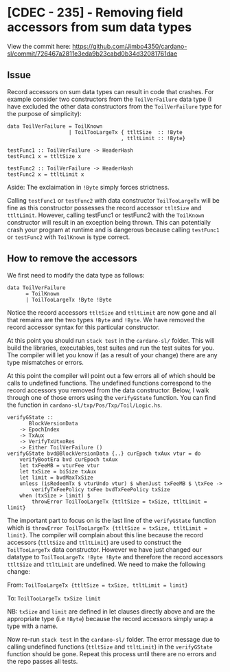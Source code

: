 # [CDEC - 235] - Removing field accessors from sum data types

View the commit here: https://github.com/Jimbo4350/cardano-sl/commit/726467a2811e3eda9b23cabd0b34d32081761dae

## Issue

Record accessors on sum data types can result in code that crashes. For example consider two constructors from the `ToilVerFailure` data type (I have excluded the other data constructors from the `ToilVerFailure` type for the purpose of simplicity):



```
data ToilVerFailure = ToilKnown
                    | ToilTooLargeTx { ttltSize  :: !Byte
                                     , ttltLimit :: !Byte}

testFunc1 :: ToilVerFailure -> HeaderHash
testFunc1 x = ttltSize x

testFunc2 :: ToilVerFailure -> HeaderHash
testFunc2 x = ttltLimit x

```
Aside: The exclaimation in `!Byte` simply forces strictness.

Calling `testFunc1` or `testFunc2` with data constructor `ToilTooLargeTx` will be fine as this constructor possesses the record accessor `ttltSize` and `ttltLimit`. However, calling testFunc1 or testFunc2 with the `ToilKnown` constructor will result in an exception being thrown. This can potentially crash your program at runtime and is dangerous because calling `testFunc1` or `testFunc2` with  `ToilKnown` is type correct.

## How to remove the accessors


We first need to modify the data type as follows:

```
data ToilVerFailure
      = ToilKnown
      | ToilTooLargeTx !Byte !Byte
```
Notice the record accessors `ttltSize` and `ttltLimit` are now gone and all that remains are the two types `!Byte` and `!Byte`. We have removed the record accessor syntax for this particular constructor.

At this point you should run `stack test` in the `cardano-sl/` folder. This will build the libraries, executables, test suites and run the test suites for you. The compiler will let you know if (as a result of your change) there are any type mismatches or errors.

At this point the compiler will point out a few errors all of which should be calls to undefined functions. The undefined functions correspond to the record accessors you removed from the data constructor. Below, I walk through one of those errors using the `verifyGState` function. You can find the function in `cardano-sl/txp/Pos/Txp/Toil/Logic.hs`.

```
verifyGState ::
       BlockVersionData
    -> EpochIndex
    -> TxAux
    -> VerifyTxUtxoRes
    -> Either ToilVerFailure ()
verifyGState bvd@BlockVersionData {..} curEpoch txAux vtur = do
    verifyBootEra bvd curEpoch txAux
    let txFeeMB = vturFee vtur
    let txSize = biSize txAux
    let limit = bvdMaxTxSize
    unless (isRedeemTx $ vturUndo vtur) $ whenJust txFeeMB $ \txFee ->
        verifyTxFeePolicy txFee bvdTxFeePolicy txSize
    when (txSize > limit) $
        throwError ToilTooLargeTx {ttltSize = txSize, ttltLimit = limit}
```

The important part to focus on is the last line of the `verifyGState` function which is `throwError ToilTooLargeTx {ttltSize = txSize, ttltLimit = limit}`. The compiler will complain about this line because the record accessors (`ttltSize` and `ttltLimit`) are used to construct the `ToilTooLargeTx` data constructor. However we have just changed our datatype to `ToilTooLargeTx !Byte !Byte` and therefore the record accessors `ttltSize` and `ttltLimit` are undefined. We need to make the following change:

From: `ToilTooLargeTx {ttltSize = txSize, ttltLimit = limit}`

To: `ToilTooLargeTx txSize limit`

NB: `txSize` and `limit` are defined in let clauses directly above and are the
    appropriate type (i.e `!Byte`) because the record accessors simply wrap a
    type with a name.

Now re-run `stack test` in the `cardano-sl/` folder. The error message due to calling undefined functions (`ttltSize` and `ttltLimit`) in the `verifyGState` function should be gone. Repeat this process until there are no errors and the repo passes all tests.



